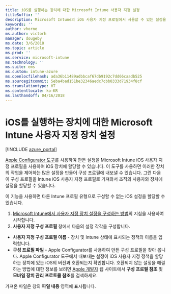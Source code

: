 ```yaml
---
title: iOS를 실행하는 장치에 대한 Microsoft Intune 사용자 지정 설정
titleSuffix: ''
description: Microsoft Intune의 iOS 사용자 지정 프로필에서 사용할 수 있는 설정을 알아봅니다.
keywords: ''
author: vhorne
ms.author: victorh
manager: dougeby
ms.date: 3/6/2018
ms.topic: article
ms.prod: ''
ms.service: microsoft-intune
ms.technology: ''
ms.suite: ems
ms.custom: intune-azure
ms.openlocfilehash: ada36b11489adbbcaf67db9192c7dd66caadb525
ms.sourcegitcommit: 5eba4bad151be32346aedc7cbb0333d71934f8cf
ms.translationtype: HT
ms.contentlocale: ko-KR
ms.lasthandoff: 04/16/2018
---
```

# <a name="microsoft-intune-custom-device-settings-for-devices-running-ios"></a>iOS를 실행하는 장치에 대한 Microsoft Intune 사용자 지정 장치 설정

[!INCLUDE [azure_portal](./includes/azure_portal.md)]

[Apple Configurator 도구](https://itunes.apple.com/app/apple-configurator-2/id1037126344?mt=12)를 사용하여 만든 설정을 Microsoft Intune iOS 사용자 지정 프로필을 사용하여 iOS 장치에 할당할 수 있습니다. 이 도구를 사용하면 이러한 장치의 작업을 제어하는 많은 설정을 만들어 구성 프로필에 내보낼 수 있습니다. 그런 다음 이 구성 프로필을 Intune iOS 사용자 지정 프로필로 가져와서 조직의 사용자와 장치에 설정을 할당할 수 있습니다.

이 기능을 사용하면 다른 Intune 프로필 유형으로 구성할 수 없는 iOS 설정을 할당할 수 있습니다.


1. [Microsoft Intune에서 사용자 지정 장치 설정을 구성하는 방법](custom-settings-configure.md)의 지침을 사용하여 시작합니다.
2. **사용자 지정 구성 프로필** 창에서 다음의 설정 각각을 구성합니다.

- **사용자 지정 구성 프로필 이름** - 장치 및 Intune 상태에 표시되는 정책의 이름을 입력합니다.
- **구성 프로필 파일** - Apple Configurator를 사용하여 만든 구성 프로필을 찾아 봅니다.
Apple Configurator 도구에서 내보내는 설정이 iOS 사용자 지정 정책을 할당하는 장치에 있는 iOS의 버전과 호환되는지 확인합니다. 호환되지 않는 설정을 해결하는 방법에 대한 정보를 보려면 [Apple 개발자](https://developer.apple.com/) 웹 사이트에서 **구성 프로필 참조** 및 **모바일 장치 관리 프로토콜 참조**를 검색하세요.

가져온 파일은 창의 **파일 내용** 영역에 표시됩니다.
